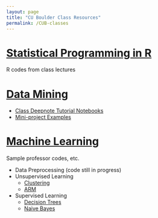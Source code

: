 ```yaml
---
layout: page
title: "CU Boulder Class Resources"
permalink: /CUB-classes
---
```


# [Statistical Programming in R](CU-Boulder/RProgramming/RProgramming.md)
R codes from class lectures

# [Data Mining](CU-Boulder/DataMining/DataMining.md)

- [Class Deepnote Tutorial Notebooks](CUB-DataMining/Lectures.md)
- [Mini-project Examples](CUB-DataMining/MiniProjects.md)

# [Machine Learning](CU-Boulder/MachineLearning/CUB-ML.md)
Sample professor codes, etc.

- Data Preprocessing (code still in progress)
- Unsupervised Learning
    - [Clustering](CUB-ML/Clustering/CUB-ML_Clustering.md)
    - [ARM](CUB-ML/ARM/CUB-ML_ARM.md)
- Supervised Learning
    - [Decision Trees](CUB-ML/DecisionTrees/CUB-ML_DT.md)
    - [Naive Bayes](CUB-ML/NaiveBayes/CUB-ML_NB.md)
